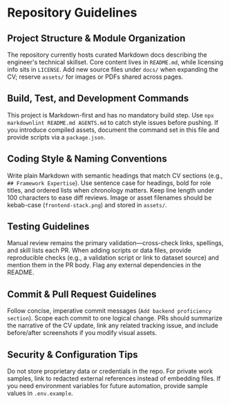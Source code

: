 # Repository Guidelines

## Project Structure & Module Organization
The repository currently hosts curated Markdown docs describing the engineer's technical skillset. Core content lives in `README.md`, while licensing info sits in `LICENSE`. Add new source files under `docs/` when expanding the CV; reserve `assets/` for images or PDFs shared across pages.

## Build, Test, and Development Commands
This project is Markdown-first and has no mandatory build step. Use `npx markdownlint README.md AGENTS.md` to catch style issues before pushing. If you introduce compiled assets, document the command set in this file and provide scripts via a `package.json`.

## Coding Style & Naming Conventions
Write plain Markdown with semantic headings that match CV sections (e.g., `## Framework Expertise`). Use sentence case for headings, bold for role titles, and ordered lists when chronology matters. Keep line length under 100 characters to ease diff reviews. Image or asset filenames should be kebab-case (`frontend-stack.png`) and stored in `assets/`.

## Testing Guidelines
Manual review remains the primary validation—cross-check links, spellings, and skill lists each PR. When adding scripts or data files, provide reproducible checks (e.g., a validation script or link to dataset source) and mention them in the PR body. Flag any external dependencies in the README.

## Commit & Pull Request Guidelines
Follow concise, imperative commit messages (`Add backend proficiency section`). Scope each commit to one logical change. PRs should summarize the narrative of the CV update, link any related tracking issue, and include before/after screenshots if you modify visual assets.

## Security & Configuration Tips
Do not store proprietary data or credentials in the repo. For private work samples, link to redacted external references instead of embedding files. If you need environment variables for future automation, provide sample values in `.env.example`.
